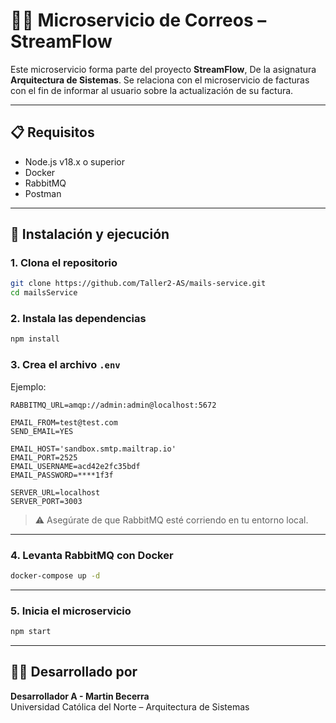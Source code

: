 ﻿# 👨‍💻 Microservicio de Correos – StreamFlow

Este microservicio forma parte del proyecto **StreamFlow**, De la asignatura **Arquitectura de Sistemas**. Se relaciona con el microservicio de facturas con el fin de informar al usuario sobre la actualización de su factura.

---

## 📋 Requisitos

- Node.js v18.x o superior  
- Docker  
- RabbitMQ    
- Postman 

---

## 🚀 Instalación y ejecución

### 1. Clona el repositorio

```bash
git clone https://github.com/Taller2-AS/mails-service.git
cd mailsService
```

### 2. Instala las dependencias

```bash
npm install
```

### 3. Crea el archivo `.env`

Ejemplo:

```env
RABBITMQ_URL=amqp://admin:admin@localhost:5672

EMAIL_FROM=test@test.com
SEND_EMAIL=YES

EMAIL_HOST='sandbox.smtp.mailtrap.io'
EMAIL_PORT=2525
EMAIL_USERNAME=acd42e2fc35bdf
EMAIL_PASSWORD=****1f3f

SERVER_URL=localhost
SERVER_PORT=3003
```

> ⚠️ Asegúrate de que RabbitMQ esté corriendo en tu entorno local.

---

### 4. Levanta RabbitMQ con Docker

```bash
docker-compose up -d
```

---

### 5. Inicia el microservicio

```bash
npm start
```
---

## 👨‍💻 Desarrollado por

**Desarrollador A - Martin Becerra**  
Universidad Católica del Norte – Arquitectura de Sistemas